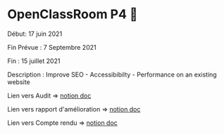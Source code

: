 # OpenClassRoom P4 🚀

Début: 17 juin 2021

Fin Prévue : 7 Septembre 2021

Fin : 15 juillet 2021

Description : Improve SEO - Accessibibilty - Performance on an existing website

Lien vers Audit => [notion doc](https://www.notion.so/Audits-La-Chouette-agence-8b9d8e1efe5a46f4ae4314756a47f451)

Lien vers rapport d'amélioration => [notion doc](https://www.notion.so/Rapport-Am-lioration-5f4f7162fa5f4ebbbe41edbfb7347b40)

Lien vers Compte rendu => [notion doc](https://www.notion.so/Compte-rendu-67ba7d638aa24c1c83d01fd2b2259584)
